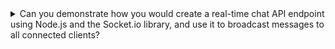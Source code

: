 <details>
  <summary>Can you demonstrate how you would create a real-time chat API endpoint using Node.js and the Socket.io library, and use it to broadcast messages to all connected clients?</summary>
    
  ```jsx
  const app = require('express')();
  const http = require('http').createServer(app);
  const io = require('socket.io')(http);
  
  app.get('/', (req, res) => {
    res.sendFile(__dirname + '/index.html');
  });
  
  io.on('connection', (socket) => {
    console.log('a user connected');
  
    socket.on('chat message', (msg) => {
      console.log('message: ' + msg);
      io.emit('chat message', msg);
    });
  
    socket.on('disconnect', () => {
      console.log('user disconnected');
    });
  });
  
  http.listen(3000, () => {
    console.log('listening on *:3000');
  });
  
  ```
  
  In this implementation, we first create an Express app and an HTTP server using the **`createServer`** method. We then create a Socket.io instance that listens on the server using the **`io`** function.
  
  We define a route for the root path (**`'/'`**) that serves an HTML file that contains the chat client UI.
  
  We use the **`io.on('connection', ...)`** method to handle new client connections. When a client connects, we log a message to the console and register two event listeners on the **`socket`** object: one for the **`'chat message'`** event, and one for the **`'disconnect'`** event.
  
  The **`'chat message'`** event listener receives a message string from the client, logs it to the console, and broadcasts it to all connected clients using the **`io.emit('chat message', msg)`** method.
  
  The **`'disconnect'`** event listener logs a message to the console when a client disconnects.
  
  Finally, we listen on port 3000 and log a message to the console when the server starts.
  
  To use this chat API endpoint, clients can connect to the server using Socket.io on the front-end and send messages using the **`'chat message'`** event. The server will broadcast the message to all connected clients using the **`'chat message'`** event as well.
</details>